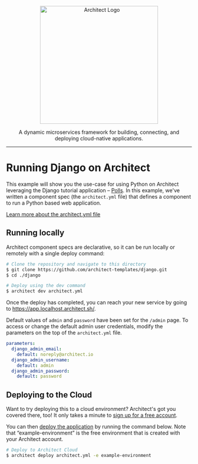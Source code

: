 <p align="center">
  <picture>
    <source media="(prefers-color-scheme: dark)" srcset="https://cdn.architect.io/logo/horizontal-inverted.png">
    <source media="(prefers-color-scheme: light)" srcset="https://cdn.architect.io/logo/horizontal.png">
    <img width="320" alt="Architect Logo" src="https://cdn.architect.io/logo/horizontal.png">
  </picture>
</p>

<p align="center">
  A dynamic microservices framework for building, connecting, and deploying cloud-native applications.
</p>

---

# Running Django on Architect

This example will show you the use-case for using Python on Architect leveraging the Django tutorial application – [Polls](//docs.djangoproject.com/en/4.0/intro/tutorial01/). In this example, we've written a component spec (the `architect.yml` file) that defines a component to run a Python based web application.

[Learn more about the architect.yml file](//docs.architect.io/components/architect-yml/)

## Running locally

Architect component specs are declarative, so it can be run locally or remotely with a single deploy command:

```sh
# Clone the repository and navigate to this directory
$ git clone https://github.com/architect-templates/django.git
$ cd ./django

# Deploy using the dev command
$ architect dev architect.yml
```

Once the deploy has completed, you can reach your new service by going to https://app.localhost.architect.sh/.

Default values of `admin` and `password` have been set for the `/admin` page. To access or change the default admin user credentials, modify the parameters on the top of the `architect.yml` file.

```yaml
parameters:
  django_admin_email:
    default: noreply@architect.io
  django_admin_username:
    default: admin
  django_admin_password:
    default: password
```

## Deploying to the Cloud

Want to try deploying this to a cloud environment? Architect's got you covered there, too! It only takes a minute to
[sign up for a free account](https://cloud.architect.io/signup).

You can then [deploy the application](https://docs.architect.io/getting-started/introduction/#deploy-to-the-cloud) by running the command below. Note that “example-environment” is the free environment that is created with your Architect account.

```sh
# Deploy to Architect Cloud
$ architect deploy architect.yml -e example-environment
```
